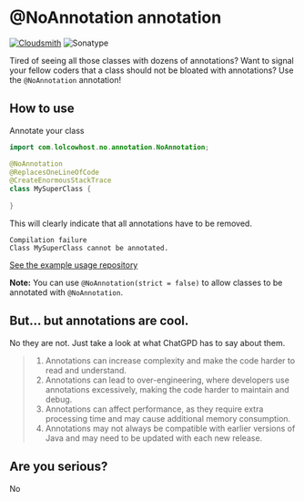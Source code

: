 # @NoAnnotation annotation

[![Cloudsmith](https://api-prd.cloudsmith.io/v1/badges/version/red_mvn/lolcowhost/maven/no-annotation/latest/a=noarch;xg=com.lolcowhost/?render=true&show_latest=true)](https://cloudsmith.io/~red_mvn/repos/lolcowhost/packages/detail/maven/no-annotation/latest/a=noarch;xg=com.lolcowhost/)
![Sonatype](https://lift.sonatype.com/api/badge/github.com/lolcowhost/no-annotation)


Tired of seeing all those classes with dozens of annotations? 
Want to signal your fellow coders that a class should not be bloated with annotations?
Use the `@NoAnnotation` annotation!

## How to use

Annotate your class
```java
import com.lolcowhost.no.annotation.NoAnnotation;

@NoAnnotation
@ReplacesOneLineOfCode
@CreateEnormousStackTrace
class MySuperClass {
    
}
```
This will clearly indicate that all annotations have to be removed.
```
Compilation failure
Class MySuperClass cannot be annotated.
```

[See the example usage repository](https://github.com/lolcowhost/no-annotation-example/) 

**Note:** You can use `@NoAnnotation(strict = false)` to allow classes to be annotated with `@NoAnnotation`. 

## But... but annotations are cool.

No they are not. Just take a look at what ChatGPD has to say about them.

> 1. Annotations can increase complexity and make the code harder to read and understand.
> 2. Annotations can lead to over-engineering, where developers use annotations excessively, making the code harder to maintain and debug.
> 3. Annotations can affect performance, as they require extra processing time and may cause additional memory consumption.
> 4. Annotations may not always be compatible with earlier versions of Java and may need to be updated with each new release.


## Are you serious?

No
